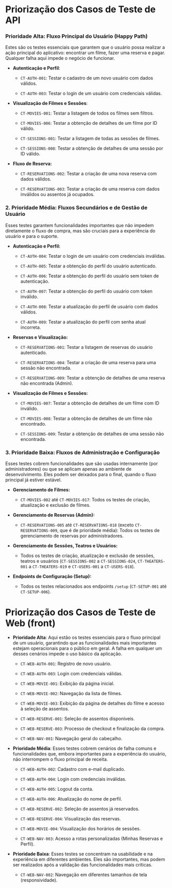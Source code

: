 # Priorização dos Casos de Teste de API

### Prioridade Alta: Fluxo Principal do Usuário (Happy Path)

Estes são os testes essenciais que garantem que o usuário possa realizar a ação principal do aplicativo: encontrar um filme, fazer uma reserva e pagar. Qualquer falha aqui impede o negócio de funcionar.

* **Autenticação e Perfil**:

    * `CT-AUTH-001`: Testar o cadastro de um novo usuário com dados válidos.

    * `CT-AUTH-003`: Testar o login de um usuário com credenciais válidas.

* **Visualização de Filmes e Sessões**:

    * `CT-MOVIES-001`: Testar a listagem de todos os filmes sem filtros.

    * `CT-MOVIES-006`: Testar a obtenção de detalhes de um filme por ID válido.

    * `CT-SESSIONS-001`: Testar a listagem de todas as sessões de filmes.

    * `CT-SESSIONS-008`: Testar a obtenção de detalhes de uma sessão por ID válido.

* **Fluxo de Reserva:**

    * `CT-RESERVATIONS-002`: Testar a criação de uma nova reserva com dados válidos.

    * `CT-RESERVATIONS-003`: Testar a criação de uma reserva com dados inválidos ou assentos já ocupados.

### 2. Prioridade Média: Fluxos Secundários e de Gestão de Usuário

Esses testes garantem funcionalidades importantes que não impedem diretamente o fluxo de compra, mas são cruciais para a experiência do usuário e para o suporte.

* **Autenticação e Perfil:**

    * `CT-AUTH-004`: Testar o login de um usuário com credenciais inválidas.

    * `CT-AUTH-005`: Testar a obtenção do perfil do usuário autenticado.

    * `CT-AUTH-006`: Testar a obtenção do perfil do usuário sem token de autenticação.

    * `CT-AUTH-007`: Testar a obtenção do perfil do usuário com token inválido.

    * `CT-AUTH-008`: Testar a atualização do perfil de usuário com dados válidos.

    * `CT-AUTH-009`: Testar a atualização do perfil com senha atual incorreta.

* **Reservas e Visualização:**

    * `CT-RESERVATIONS-001`: Testar a listagem de reservas do usuário autenticado.

    * `CT-RESERVATIONS-004`: Testar a criação de uma reserva para uma sessão não encontrada.

    * `CT-RESERVATIONS-009`: Testar a obtenção de detalhes de uma reserva não encontrada (Admin).

* **Visualização de Filmes e Sessões:**

    * `CT-MOVIES-007`: Testar a obtenção de detalhes de um filme com ID inválido.

    * `CT-MOVIES-008`: Testar a obtenção de detalhes de um filme não encontrado.

    * `CT-SESSIONS-009`: Testar a obtenção de detalhes de uma sessão não encontrada.

### 3. Prioridade Baixa: Fluxos de Administração e Configuração

Esses testes cobrem funcionalidades que são usadas internamente (por administradores) ou que se aplicam apenas ao ambiente de desenvolvimento. Eles podem ser deixados para o final, quando o fluxo principal já estiver estável.

* **Gerenciamento de Filmes:**

    * `CT-MOVIES-002` até `CT-MOVIES-017`: Todos os testes de criação, atualização e exclusão de filmes.

* **Gerenciamento de Reservas (Admin):**

    * `CT-RESERVATIONS-005` até `CT-RESERVATIONS-018` (exceto `CT-RESERVATIONS-009`, que é de prioridade média): Todos os testes de gerenciamento de reservas por administradores.

* **Gerenciamento de Sessões, Teatros e Usuários:**

    * Todos os testes de criação, atualização e exclusão de sessões, teatros e usuários (`CT-SESSIONS-002` a `CT-SESSIONS-024`, `CT-THEATERS-001` a `CT-THEATERS-019` e `CT-USERS-001` a `CT-USERS-018`).

* **Endpoints de Configuração (Setup):**

    * Todos os testes relacionados aos endpoints `/setup` (`CT-SETUP-001` até `CT-SETUP-006`).

# Priorização dos Casos de Teste de Web (front)

*  **Prioridade Alta**: Aqui estão os testes essenciais para o fluxo principal de um usuário, garantindo que as funcionalidades mais importantes estejam operacionais para o público em geral. A falha em qualquer um desses cenários impede o uso básico da aplicação.

    * `CT-WEB-AUTH-001`: Registro de novo usuário.

    * `CT-WEB-AUTH-003`: Login com credenciais válidas.

    * `CT-WEB-MOVIE-001`: Exibição da página inicial.

    * `CT-WEB-MOVIE-002`: Navegação da lista de filmes.

    * `CT-WEB-MOVIE-003`: Exibição da página de detalhes do filme e acesso à seleção de assentos.

    * `CT-WEB-RESERVE-001`: Seleção de assentos disponíveis.

    * `CT-WEB-RESERVE-003`: Processo de checkout e finalização da compra.

    * `CT-WEB-NAV-001`: Navegação geral do cabeçalho.

* **Prioridade Média**: Esses testes cobrem cenários de falha comuns e funcionalidades que, embora importantes para a experiência do usuário, não interrompem o fluxo principal de receita.

    * `CT-WEB-AUTH-002`: Cadastro com e-mail duplicado.

    * `CT-WEB-AUTH-004`: Login com credenciais inválidas.

    * `CT-WEB-AUTH-005`: Logout da conta.

    * `CT-WEB-AUTH-006`: Atualização do nome de perfil.

    * `CT-WEB-RESERVE-002`: Seleção de assentos já reservados.

    * `CT-WEB-RESERVE-004`: Visualização das reservas.

    * `CT-WEB-MOVIE-004`: Visualização dos horários de sessões.

    * `CT-WEB-NAV-003`: Acesso a rotas personalizadas (Minhas Reservas e Perfil).

* **Prioridade Baixa**: Esses testes se concentram na usabilidade e na experiência em diferentes ambientes. Eles são importantes, mas podem ser realizados após a validação das funcionalidades mais críticas.

    * `CT-WEB-NAV-002`: Navegação em diferentes tamanhos de tela (responsividade).